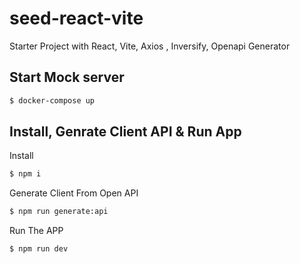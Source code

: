 # seed-react-vite
Starter Project with React,  Vite,  Axios , Inversify,  Openapi Generator

## Start Mock server 

```bash
$ docker-compose up
```

## Install, Genrate Client API & Run App

Install

```bash
$ npm i
```

Generate Client From Open API

```bash
$ npm run generate:api
```

Run The APP
```bash
$ npm run dev
```